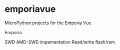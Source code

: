 # emporiavue
 
MicroPython projects for the Emporia Vue

Emporia


SWD
AMD-SWD impementation
Read/write flash/ram